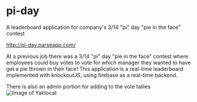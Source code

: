 # pi-day
A leaderboard application for company's 3/14 "pi" day "pie in the face" contest

http://pi-day.parseapp.com/

At a previous job there was a 3/14 "pi" day "pie in the face" contest where employees could buy votes to vote for which manager they wanted to have get a pie thrown in their face!  This application is a real-time leaderboard implemented with knockoutJS, using firebase as a real-time backend.  

There is also an admin portion for adding to the vote tallies
![Image of Yaktocat](https://octodex.github.com/images/yaktocat.png)

